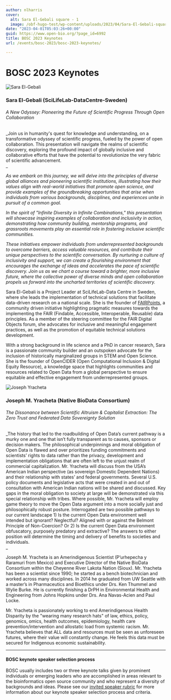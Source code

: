 ```yaml
---
author: nlharris
cover:
  alt: Sara El-Gebali square - 1
  image: /obf-hugo-test/wp-content/uploads/2023/04/Sara-El-Gebali-square-1.png
date: "2023-04-01T05:03:26+00:00"
guid: https://www.open-bio.org/?page_id=6992
title: BOSC 2023 Keynotes
url: /events/bosc-2023/bosc-2023-keynotes/

---
```

# BOSC 2023 Keynotes

![Sara El-Gebali](/obf-hugo-test/wp-content/uploads/2023/04/Sara-El-Gebali-square-1.png)

### Sara El-Gebali (SciLifeLab-DataCentre-Sweden)

###### _A New Odyssey: Pioneering the Future of Scientific Progress Through Open Collaboration_

_Join us in humanity's quest for knowledge and understanding, on a transformative odyssey of scientific progress, fueled by the power of open collaboration. This presentation will navigate the realms of scientific discovery, exploring the profound impact of globally inclusive and collaborative efforts that have the potential to revolutionize the very fabric of scientific advancement.  
_

_As we embark on this journey, we will delve into the principles of diverse global alliances and pioneering scientific institutions, illustrating how their values align with real-world initiatives that promote open science, and provide examples of the groundbreaking opportunities that arise when individuals from various backgrounds, disciplines, and experiences unite in pursuit of a common goal._

_In the spirit of "Infinite Diversity in Infinite Combinations," this presentation will showcase inspiring examples of collaboration and inclusivity in action, demonstrating how community building, mentorship programs, and grassroots movements play an essential role in fostering inclusive scientific communities._

_These initiatives empower individuals from underrepresented backgrounds to overcome barriers, access valuable resources, and contribute their unique perspectives to the scientific conversation. By nurturing a culture of inclusivity and support, we can create a flourishing environment that encourages the exchange of ideas and accelerates the pace of scientific discovery. Join us as we chart a course toward a brighter, more inclusive future, where the collective power of diverse minds and open collaboration propels us forward into the uncharted territories of scientific discovery._

Sara El-Gebali is a Project Leader at SciLifeLab-Data Centre in Sweden, where she leads the implementation of technical solutions that facilitate data-driven research on a national scale. She is the founder of [FAIRPoints](https://www.fairpoints.org/), a community driven initiative highlighting pragmatic measures towards the implementing the FAIR (Findable, Accessible, Interoperable, Reusable) data principles. As a member of the steering committee for the FAIR Digital Objects forum, she advocates for inclusive and meaningful engagement practices, as well as the promotion of equitable technical solutions development.

With a strong background in life science and a PhD in cancer research, Sara is a passionate community builder and an outspoken advocate for the inclusion of historically marginalized groups in STEM and Open Science. She is the founder of OpenCIDER (Open Computational Inclusion & Digital Equity Resource), a knowledge space that highlights communities and resources related to Open Data from a global perspective to ensure equitable and effective engagement from underrepresented groups.

![Joseph Yracheta](/obf-hugo-test/wp-content/uploads/2023/04/Joseph-Yracheta.png)

### Joseph M. Yracheta (Native BioData Consortium)

###### _The Dissonance between Scientific Altruism & Capitalist Extraction: The Zero Trust and Federated Data Sovereignty Solution_

_The history that led to the roadbuilding of Open Data’s current pathway is a murky one and one that isn’t fully transparent as to causes, sponsors or decision makers. The philosophical underpinnings and moral obligation of Open Data is flawed and over prioritizes funding commitments and scientists’ rights to data rather than the privacy, development and implementation obligations that are often left to the unjust realm of commercial capitalization. Mr. Yracheta will discuss from the USA’s American Indian perspective (as sovereign Domestic Dependent Nations) and their relationship with states’ and federal governments. Several U.S. policy documents and legislative acts that were created in and out of consultation with American Indian nations will be shared and discussed. Key gaps in the moral obligation to society at large will be demonstrated via this special relationship with tribes. Where possible, Mr. Yracheta will employ game theory to move the Open Data argument into a more socially just and philosophically robust posture. Interrogated are two possible pathways to our current landscape 1) Is the current Open Data environment well intended but ignorant? Neglectful? Aligned with or against the Belmont Principle of Non-Coercion? Or 2) Is the current Open Data environment obfuscatory, purposely predatory and extractive? The answers to either position will determine the timing and delivery of benefits to societies and individuals.  
_

Joseph M. Yracheta is an Amerindigenous Scientist (P’urhepecha y Raramuri from Mexico) and Executive Director of the Native BioData Consortium within the Cheyenne River Lakota Nation (Sioux). Mr. Yracheta has been a scientist since 1990; he started as a bench biotechnician and worked across many disciplines. In 2014 he graduated from UW Seattle with a master’s in Pharmaceutics and Bioethics under Drs. Ken Thummel and Wylie Burke. He is currently finishing a DrPH in Environmental Health and Engineering from Johns Hopkins under Drs. Ana Navas-Acien and Paul Locke.

Mr. Yracheta is passionately working to end Amerindigenous Health Disparity by the "wearing many research hats" of law, ethics, policy, genomics, omics, health outcomes, epidemiology, health care prevention/intervention and allostatic load from systemic racism. Mr. Yracheta believes that ALL data and resources must be seen as unforeseen futures, where their value will constantly change. He feels this data must be secured for Indigenous economic sustainability.

* * *

#### BOSC keynote speaker selection process

BOSC usually includes two or three keynote talks given by prominent individuals or emerging leaders who are accomplished in areas relevant to the bioinformatics open source community and who represent a diversity of backgrounds and ideas. Please see our [invited speaker rubric](https://github.com/OBF/bosc_materials/blob/master/invited-speaker-process.md) for more information about our keynote speaker selection process and criteria.

